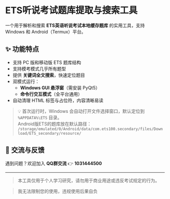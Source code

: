 # ETS听说考试题库提取与搜索工具

一个用于解析和搜索 **ETS英语听说考试本地缓存题库** 的实用工具，支持 Windows 和 Android（Termux）平台。

## ✨ 功能特点

- 支持 PC 版和移动版 ETS 题库结构  
- 支持模考模式几乎所有题型  
- 提供 **关键词全文搜索**，快速定位题目  
- 双模式运行：
  - **Windows GUI 悬浮窗**（需安装 PyQt5）
  - **命令行交互模式**（全平台通用）
- 自动清理 HTML 标签与占位符，内容清晰易读

> 💡 首次运行时，Windows 会自动打开文件选择窗口，默认定位到 `%APPDATA%\ETS` 目录。  
> Android版ETS的题库放在默认路径：  
> `/storage/emulated/0/Android/data/com.ets100.secondary/files/Download/ETS_secondary/resource/`

## 📣 交流与反馈

遇到问题？欢迎加入 **QQ群交流** 👉 **1031444500**

---

> 本工具仅用于个人学习研究，请勿用于商业用途或违反考试规定的行为。

> 我无法限制您的使用，违规使用后果自负
